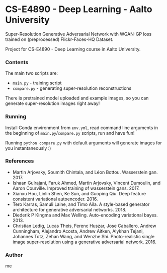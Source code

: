 # 	CS-E4890 - Deep Learning - Aalto University

Super-Resolution Generative Adversarial Network with WGAN-GP loss trained on (preprocessed) Flickr-Faces-HQ Dataset.

Project for CS-E4890 - Deep Learning course in Aalto University.

### Contents

The main two scripts are:
* `main.py` - training script
* `compare.py` - generating super-resolution reconstructions

There is pretrained model uploaded and example images, so you can generate super-resolution images right away!


### Running
Install Conda environment from `env.yml`, read command line arguments in the beginning of `main.py`/`compare.py` scripts, run and have fun!

Running `python compare.py` with default arguments will generate images for you instantaneously :)

### References
* Martin Arjovsky, Soumith Chintala, and Léon Bottou. Wasserstein gan. 2017.
* Ishaan Gulrajani, Faruk Ahmed, Martin Arjovsky, Vincent Dumoulin, and Aaron Courville. Improved training of wasserstein gans. 2017.
* Xianxu Hou, Linlin Shen, Ke Sun, and Guoping Qiu. Deep feature consistent variational autoencoder. 2016.
* Tero Karras, Samuli Laine, and Timo Aila. A style-based generator architecture for generative adversarial networks. 2018.
* Diederik P Kingma and Max Welling. Auto-encoding variational bayes. 2013.
* Christian Ledig, Lucas Theis, Ferenc Huszar, Jose Caballero, Andrew Cunningham, Alejandro Acosta, Andrew Aitken, Alykhan Tejani, Johannes Totz, Zehan Wang, and Wenzhe Shi. Photo-realistic single image super-resolution using a generative adversarial network. 2016.
### Author

me

